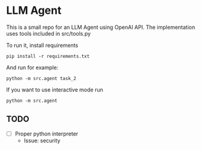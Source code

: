 # LLM Agent

This is a small repo for an LLM Agent using OpenAI API. The implementation uses tools included in src/tools.py

To run it, install requirements
```
pip install -r requirements.txt
```
And run for example:
```
python -m src.agent task_2
```
If you want to use interactive mode run
```
python -m src.agent
```

## TODO
- [ ] Proper python interpreter
  - Issue: security
